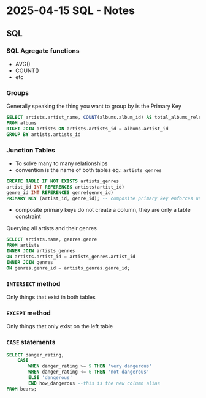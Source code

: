 # 2025-04-15 SQL - Notes
## SQL
### SQL Agregate functions
- AVG()
- COUNT()
- etc

### Groups
Generally speaking the thing you want to group by is the Primary Key
```sql
SELECT artists.artist_name, COUNT(albums.album_id) AS total_albums_released
FROM albums
RIGHT JOIN artists ON artists.artists_id = albums.artist_id
GROUP BY artists.artists_id
```

### Junction Tables
- To solve many to many relationships
- convention is the name of both tables eg.: `artists_genres`

```sql
CREATE TABLE IF NOT EXISTS artists_genres
artist_id INT REFERENCES artists(artist_id)
genre_id INT REFERENCES genre(genre_id)
PRIMARY KEY (artist_id, genre_id); -- composite primary key enforces uniqueness in this relationship
```
- composite primary keys do not create a column, they are only a table constraint

Querying all artists and their genres
```sql
SELECT artists.name, genres.genre
FROM artists
INNER JOIN artists_genres
ON artists.artist_id = artists_genres.artist_id
INNER JOIN genres
ON genres.genre_id = artists_genres.genre_id;
```

### `INTERSECT` method
Only things that exist in both tables

### `EXCEPT` method
Only things that only exist on the left table

### `CASE` statements
```sql
SELECT danger_rating,
    CASE
        WHEN danger_rating >= 9 THEN 'very dangerous'
        WHEN danger_rating <= 6 THEN 'not dangerous'
        ELSE 'dangerous'
        END how_dangerous --this is the new column alias
FROM bears;
```